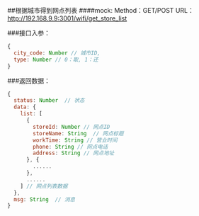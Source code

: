 ##根据城市得到网点列表
####mock:
Method：GET/POST
URL：<http://192.168.9.9:3001/wifi/get_store_list>

###接口入参：
```javascript
{
  city_code: Number // 城市ID,
  type: Number // 0：取, 1：还
}
```

###返回数据：
```javascript
{
  status: Number  // 状态
  data: {
    list: [
      {
        storeId: Number // 网点ID
        storeName: String  // 网点标题
        workTime: String // 营业时间
        phone: String // 网点电话
        address: String // 网点地址
      }, {
        ......
      },
      ......
    ] // 网点列表数据
  },
  msg: String  // 消息
}
```
